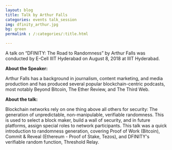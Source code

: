 ```yaml
---
layout: blog
title: Talk by Arthur Falls
categories: events talk_session
img: dfinity_arthur.jpg
bg: green
permalink : /:categories/:title.html

---
```


A talk on “DFINITY: The Road to Randomness” by Arthur Falls was conducted by E-Cell IIIT Hyderabad on August 8, 2018 at IIIT Hyderabad.

**About the Speaker:**

Arthur Falls has a background in journalism, content marketing, and media production and has produced several popular blockchain-centric podcasts, most notably Beyond Bitcoin, The Ether Review, and The Third Web.

**About the talk:**

Blockchain networks rely on one thing above all others for security: The generation of unpredictable, non-manipulable, verifiable randomness. This is used to select a block maker, build a wall of security, and in future platforms, assign special roles to network participants. 
This talk was a quick introduction to randomness generation, covering Proof of Work (Bitcoin), Commit & Reveal (Ethereum - Proof of Stake, Tezos), and DFINITY's verifiable random function, Threshold Relay.
